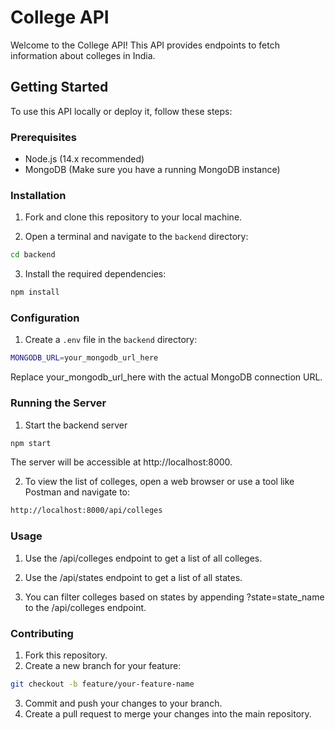 # College API

Welcome to the College API! This API provides endpoints to fetch information about colleges in India.

## Getting Started

To use this API locally or deploy it, follow these steps:

### Prerequisites

- Node.js (14.x recommended)
- MongoDB (Make sure you have a running MongoDB instance)

### Installation

1. Fork and clone this repository to your local machine.

2. Open a terminal and navigate to the `backend` directory:
```sh
cd backend
```

3. Install the required dependencies:
```sh
npm install
```

### Configuration

1. Create a `.env` file in the `backend` directory:

```sh
MONGODB_URL=your_mongodb_url_here
```
Replace your_mongodb_url_here with the actual MongoDB connection URL.

### Running the Server

1. Start the backend server
```sh
npm start
```
The server will be accessible at http://localhost:8000.

2. To view the list of colleges, open a web browser or use a tool like Postman and navigate to:

```bash
http://localhost:8000/api/colleges
```

### Usage

1. Use the /api/colleges endpoint to get a list of all colleges.

2. Use the /api/states endpoint to get a list of all states.

3. You can filter colleges based on states by appending ?state=state_name to the /api/colleges endpoint.

### Contributing

1. Fork this repository.
2. Create a new branch for your feature:
```sh
git checkout -b feature/your-feature-name
```
3. Commit and push your changes to your branch.
4. Create a pull request to merge your changes into the main repository.
